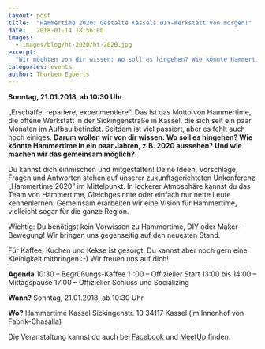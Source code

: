 ```yaml
---
layout: post
title:  "Hammertime 2020: Gestalte Kassels DIY-Werkstatt von morgen!"
date:   2018-01-14 18:56:00
images:
  - images/blog/ht-2020/ht-2020.jpg
excerpt:
  "Wir möchten von dir wissen: Wo soll es hingehen? Wie könnte Hammertime in ein paar Jahren, z.B. 2020 aussehen? Und wie machen wir das gemeinsam möglich?"
categories: events
author: Thorben Egberts
---
```


**Sonntag, 21.01.2018, ab 10:30 Uhr**

„Erschaffe, repariere, experimentiere”: Das ist das Motto von Hammertime, die offene Werkstatt in der Sickingenstraße in Kassel, die sich seit ein paar Monaten im Aufbau befindet. Seitdem ist viel passiert, aber es fehlt auch noch einiges. **Darum wollen wir von dir wissen: Wo soll es hingehen? Wie könnte Hammertime in ein paar Jahren, z.B. 2020 aussehen? Und wie machen wir das gemeinsam möglich?**

Du kannst dich einmischen und mitgestalten! Deine Ideen, Vorschläge, Fragen und Antworten stehen auf unserer zukunftsgerichteten Unkonferenz „Hammertime 2020” im Mittelpunkt. In lockerer Atmosphäre kannst du das Team von Hammertime, Gleichgesinnte oder einfach nur nette Leute kennenlernen. Gemeinsam erarbeiten wir eine Vision für Hammertime, vielleicht sogar für die ganze Region.

Wichtig: Du benötigst kein Vorwissen zu Hammertime, DIY oder Maker-Bewegung! Wir bringen uns gegenseitig auf den neuesten Stand.

Für Kaffee, Kuchen und Kekse ist gesorgt. Du kannst aber noch gern eine Kleinigkeit mitbringen :-) Wir freuen uns auf dich!

**Agenda**
10:30 – Begrüßungs-Kaffee
11:00 – Offizieller Start
13:00 bis 14:00 – Mittagspause
17:00 – Offizieller Schluss und Socializing

**Wann?**
Sonntag, 21.01.2018, ab 10:30 Uhr.

**Wo?**
Hammertime Kassel
Sickingenstr. 10
34117 Kassel
(im Innenhof von Fabrik-Chasalla)

Die Veranstaltung kannst du auch bei [Facebook](https://www.facebook.com/events/135658963794016/) und [MeetUp](https://www.meetup.com/de-DE/Hammertime-Meetup/events/246652997/) finden.
